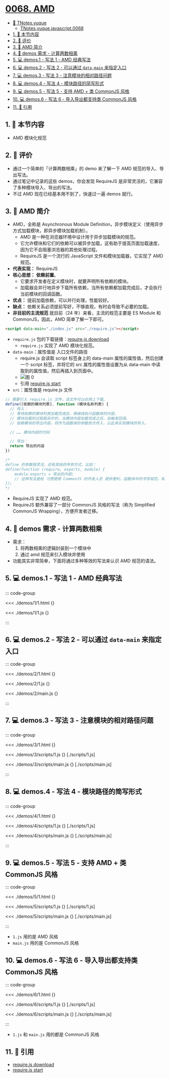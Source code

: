 # [0068. AMD](https://github.com/tnotesjs/TNotes.javascript/tree/main/notes/0068.%20AMD)

<!-- region:toc -->

- [📂 TNotes.yuque](https://www.yuque.com/tdahuyou/tnotes.yuque/)
  - [TNotes.yuque.javascript.0068](https://www.yuque.com/tdahuyou/tnotes.yuque/javascript.0068)
- [1. 🎯 本节内容](#1--本节内容)
- [2. 🫧 评价](#2--评价)
- [3. 📒 AMD 简介](#3--amd-简介)
- [4. 📒 demos 需求 - 计算两数相乘](#4--demos-需求---计算两数相乘)
- [5. 💻 demos.1 - 写法 1 - AMD 经典写法](#5--demos1---写法-1---amd-经典写法)
- [6. 💻 demos.2 - 写法 2 - 可以通过 `data-main` 来指定入口](#6--demos2---写法-2---可以通过-data-main-来指定入口)
- [7. 💻 demos.3 - 写法 3 - 注意模块的相对路径问题](#7--demos3---写法-3---注意模块的相对路径问题)
- [8. 💻 demos.4 - 写法 4 - 模块路径的简写形式](#8--demos4---写法-4---模块路径的简写形式)
- [9. 💻 demos.5 - 写法 5 - 支持 AMD + 类 CommonJS 风格](#9--demos5---写法-5---支持-amd--类-commonjs-风格)
- [10. 💻 demos.6 - 写法 6 - 导入导出都支持类 CommonJS 风格](#10--demos6---写法-6---导入导出都支持类-commonjs-风格)
- [11. 🔗 引用](#11--引用)

<!-- endregion:toc -->

## 1. 🎯 本节内容

- AMD 模块化规范

## 2. 🫧 评价

- 通过一个简单的「计算两数相乘」的 demo 来了解一下 AMD 规范的导入、导出写法。
- 通过笔记中记录的这些 demos，你会发现 RequireJS 是非常灵活的，它兼容了多种模块导入、导出的写法。
- 不过 AMD 现在已经基本用不到了，快速过一遍 demos 就行。

## 3. 📒 AMD 简介

- AMD，全称是 Asynchronous Module Definition，异步模块定义（使用异步方式加载模块，即异步模块加载机制）。
  - AMD 是一种在浏览器环境中设计用于异步加载模块的规范。
  - 它允许模块和它们的依赖可以被异步加载，这有助于提高页面加载速度，因为它不会阻塞浏览器的其他处理过程。
  - RequireJS 是一个流行的 JavaScript 文件和模块加载器，它实现了 AMD 规范。
- **代表实现：** RequireJS
- **核心思想：** **依赖前置**。
  - 它要求开发者在定义模块时，就要声明所有依赖的模块。
  - 加载器会并行地异步下载所有依赖，当所有依赖都加载完成后，才会执行当前模块的回调函数。
- **优点：** 提前加载依赖，可以并行处理，性能较好。
- **缺点：** 依赖关系必须提前写好，不够直观，有时会导致不必要的加载。
- **非目前的主流规范** 就目前（24 年）来看，主流的规范主要是 ES Module 和 CommonJS，因此，AMD 简单了解一下即可。

```html
<script data-main="./index.js" src="./require.js"></script>
```

- `require.js` 包的下载链接：[require.js download][1]
  - `require.js` 实现了 AMD 模块化规范。
- `data-main`：属性值是 入口文件的路径
  - require.js 会读取 script 标签身上的 data-main 属性的属性值，然后创建一个 script 标签，并将它的 src 属性的属性值设置为从 data-main 中读取到的属性值，然后再插入到页面中。
  - ![图 0](https://cdn.jsdelivr.net/gh/tnotesjs/imgs@main/2025-09-18-20-33-06.png)
  - 引用 [require.js start][2]
- `src`：属性值是 require.js 文件

```js
// 需要引入 require.js 文件，该文件可以在网上下载。
define([依赖的模块列表], function (模块名称列表) {
  // 导入：
  // 等待依赖的模块列表加载完成后，再继续执行函数体的内容。
  // 模块加载的过程是异步的，当模块内容加载完成之后，会触发回调。
  // 依赖模块的导出内容，将作为函数体的参数依次传入，以此来实现模块的导入。

  // …… 模块内部的代码

  // 导出：
  return 导出的内容
})

/* 
define 的参数很灵活，还有其他的传参方式，比如：
define(function (require, exports, module) {
    module.exports = 导出的内容;
    // 这种写法是给 习惯使用 CommonJS 的开发人员 提供便利，函数体中的书写规范，和 CommonJS 完全一样。
});
*/
```

- RequireJS 实现了 AMD 规范。
- RequireJS 额外兼容了一部分 CommonJS 风格的写法（称为 Simplified CommonJS Wrapping），方便开发者迁移。

## 4. 📒 demos 需求 - 计算两数相乘

- 需求：
  1. 将两数相乘的逻辑封装到一个模块中
  2. 通过 amd 规范来引入模块并使用
- 功能其实非常简单，下面将通过多种等效的写法来认识 AMD 规范的语法。

## 5. 💻 demos.1 - 写法 1 - AMD 经典写法

::: code-group

<<< ./demos/1/1.html {}

<<< ./demos/1/1.js {}

:::

## 6. 💻 demos.2 - 写法 2 - 可以通过 `data-main` 来指定入口

::: code-group

<<< ./demos/2/1.html {}

<<< ./demos/2/1.js {}

<<< ./demos/2/main.js {}

:::

## 7. 💻 demos.3 - 写法 3 - 注意模块的相对路径问题

::: code-group

<<< ./demos/3/1.html {}

<<< ./demos/3/scripts/1.js {} [./scripts/1.js]

<<< ./demos/3/scripts/main.js {} [./scripts/main.js]

:::

## 8. 💻 demos.4 - 写法 4 - 模块路径的简写形式

::: code-group

<<< ./demos/4/1.html {}

<<< ./demos/4/scripts/1.js {} [./scripts/1.js]

<<< ./demos/4/scripts/main.js {} [./scripts/main.js]

:::

## 9. 💻 demos.5 - 写法 5 - 支持 AMD + 类 CommonJS 风格

::: code-group

<<< ./demos/5/1.html {}

<<< ./demos/5/scripts/1.js {} [./scripts/1.js]

<<< ./demos/5/scripts/main.js {} [./scripts/main.js]

:::

- `1.js` 用的是 AMD 风格
- `main.js` 用的是 CommonJS 风格

## 10. 💻 demos.6 - 写法 6 - 导入导出都支持类 CommonJS 风格

::: code-group

<<< ./demos/6/1.html {}

<<< ./demos/6/scripts/1.js {} [./scripts/1.js]

<<< ./demos/6/scripts/main.js {} [./scripts/main.js]

:::

- `1.js` 和 `main.js` 用的都是 CommonJS 风格

## 11. 🔗 引用

- [require.js download][1]
- [require.js start][2]

[1]: https://requirejs.org/docs/download.html#requirejs
[2]: https://requirejs.org/docs/start.html
